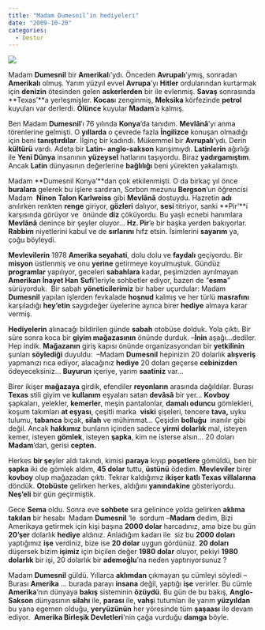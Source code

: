 ```yaml
---
title: "Madam Dumesnil’in hediyeleri"
date: "2009-10-20"
categories: 
  - Destur
---
```


![](/uploads/image/abd-amerika.jpg)

Madam **Dumesnil** bir **Amerikal**ı’ydı. Önceden **Avrupalı**’ymış, sonradan **Amerikalı** olmuş. Yarım yüzyıl evvel **Avrupa**’yı **Hitler** ordularından kurtarmak için **denizin** ötesinden gelen **askerlerden** bir ile evlenmiş. **Savaş** sonrasında **Texas’**a yerleşmişler. **Kocas**ı zenginmiş, **Meksika** körfezinde **petrol** kuyuları var derlerdi. **Ölünce** kuyular **Madam**’a kalmış.

Ben Madam **Dumesnil**’ı 76 yılında **Konya**’da tanıdım. **Mevlânâ**’yı anma törenlerine gelmişti. O **yıllarda** o çevrede fazla **İngilizce** konuşan olmadığı için beni **tanıştırdılar**. İlginç bir kadındı. Mükemmel bir **Avrupalı**’ydı. Derin **kültürü** vardı. Adeta bir **Latin- anglo-sakson** karışımıydı. **Latinlerin** ağırlığı ile **Yeni Dünya** insanının **yüzeysel** hatlarını taşıyordu. Biraz **yadırgamıştım**. Ancak **Latin** dünyasının değerlerine **bağlılığı** beni yürekten yakalamıştı.

Madam **Dumesnil Konya’**dan çok etkilenmişti. O da birkaç yıl önce **buralara** gelerek bu işlere sardıran, Sorbon mezunu **Bergson**’un öğrencisi Madam  **Ninon Talon Karlweiss** gibi **Mevlânâ** dostuydu. Hazretin **adı** anılırken renkten **renge** giriyor, **gözleri** dalıyor, **sesi** titriyor, sanki **Pir’**i karşısında görüyor ve  önünde **diz** çöküyordu. Bu yaşlı ecnebi hanımlara **Mevlânâ** denince bir şeyler oluyor… **Hz. Pir**’e bir başka yerden bakıyorlar. **Rabbim** niyetlerini kabul ve de **sırlarını** hıfz etsin. İsimlerini **sayarım** ya, çoğu böyleydi.

**Mevlevilerin** 1978 **Amerika seyahati**, dolu dolu ve **faydalı** geçiyordu. Bir **misyon** üstlenmiş ve onu **yerine** getirmeye koyulmuştuk. Gündüz **programlar** yapılıyor, geceleri **sabahlara** kadar, peşimizden ayrılmayan **Amerikan İnayet Han** **Sufi**’leriyle sohbetler ediyor, bazen de “**esma**” sürüyorduk.  Bir sabah **yöneticilerimiz** bir haber uçurdular: Madam **Dumesnil** yapılan işlerden fevkalade **hoşnud** kalmış ve her türlü **masrafını** karşıladığı **hey’etin** saygıdeğer üyelerine ayrıca birer **hediye** almaya karar vermiş.

**Hediyelerin** alınacağı bildirilen günde **sabah** otobüse dolduk. Yola çıktı. Bir süre sonra koca bir **giyim mağazasının** önünde durduk. –**İnin** aşağı…dediler. Hep indik. **Mağazanın** giriş kapısı önünde organizasyondan bir **yetkilinin** şunları **söylediği** duyuldu:  –Madam **Dumesnil** hepinizin 20 dolarlık **alışveriş** yapmanızı rıca ediyor, alacağınız **hediye** 20 doları geçerse **cebinizden** ödeyeceksiniz… **Buyurun** içeriye, yarım **saatiniz** var…  

Birer ikişer **mağazaya** girdik, efendiler **reyonların** arasında dağıldılar. Burası **Texas** stili giyim ve **kullanım** eşyaları satan **devâsâ** bir yer… **Kovboy** şapkaları, yelekler, **kemerler**, meşin pantalonlar, **damalı oduncu** gömlekleri, koşum takımları **at eşyası**, çeşitli marka  **viski** şişeleri, tencere **tava,** uyku tulumu, **tabanca** bıçak, **silah** ve mühimmat… Çeşidin **bolluğu**  inanılır gibi değil. Ancak **hakkımız** bunların içinden sadece **yirmi dolarlık** mal, isteyen kemer, isteyen **gömlek**, isteyen **şapka**, kim ne isterse alsın… 20 doları **Madam**’dan, gerisi **cepten.**

Herkes **bir şe**yler aldı takındı, kimisi **paraya** kıyıp **poşetlere** gömüldü, ben bir **şapka** iki de gömlek aldım, **45 dolar** tuttu, **üstünü** ödedim. **Mevleviler** birer **kovboy** olup mağazadan çıktı. Tekrar kaldığımız **ikişer katlı Texas villalarına** döndük. **Otobüste** gelirken herkes, aldığını **yanındakine** gösteriyordu. **Neş’eli** bir gün geçirmiştik.

Gece **Sema** oldu. Sonra eve **sohbete** sıra gelinince yolda gelirken **aklıma takılan** bir hesabı  Madam **Dumesnil** ‘le  sordum –**Madam** dedim, Bizi Amerikaya getirmek için kişi başına **2000 dolar** harcadınız, ama bize bu gün **20’şer** dolarlık **hediye** aldınız. Anladığım kadarı ile  siz bu **2000 doları** yaptığımız **işe** verdiniz, bize ise **20 dolar** uygun gördünüz. **20 doları** düşersek bizim **işimiz** için biçilen değer **1980 dolar** oluyor, pekiyi **1980 dolarlık** bir işi, 20 dolarlık bir **ademoğlu**’na neden yaptırıyorsunuz ?

Madam **Dumesnil** güldü. Yıllarca **aklımdan** çıkmayan şu cümleyi söyledi – Burası **Amerika** … burada parayı **insana** değil, yaptığı **işe** verirler. Bu cümle **Amerika**’nın dünyaya **bakış** sisteminin **özüydü**. Bu gün de bu bakış, **Anglo-Sakson** dünyasının **silahı** ile, **parası** ile, **vahş**i tutumları ile yarım **yüzyıldan** bu yana egemen olduğu, **yeryüzünün** her yöresinde tüm **şaşaası** ile devam ediyor.  **Amerika Birleşik Devletleri**'nin çağa vurduğu **damga** böyle.
